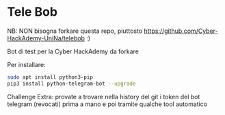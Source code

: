 # Tele Bob

NB: NON bisogna forkare questa repo, piuttosto https://github.com/Cyber-HackAdemy-UniNa/telebob :)


Bot di test per la Cyber HackAdemy da forkare

Per installare:

```bash
sudo apt install python3-pip
pip3 install python-telegram-bot --upgrade
```


Challenge Extra: provate a trovare nella history del git i token del bot telegram (revocati) prima a mano e poi tramite qualche tool automatico
